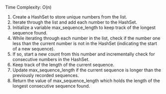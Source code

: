 Time Complexity: O(n)

1. Create a HashSet to store unique numbers from the list.
2. Iterate through the list and add each number to the HashSet.
3. Initialize a variable max_sequence_length to keep track of the longest sequence found.
4. While iterating through each number in the list, check if the number one less than the current number is not in the HashSet (indicating the start of a new sequence).
5. If so, start a new count from this number and incrementally check for consecutive numbers in the HashSet.
6. Keep track of the length of the current sequence.
7. Update max_sequence_length if the current sequence is longer than the previously recorded sequences.
8. Return the value of max_sequence_length which holds the length of the longest consecutive sequence found.​
